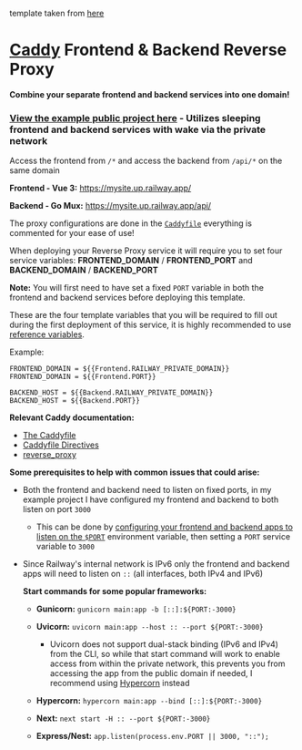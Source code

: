 template taken from [here](https://github.com/railwayapp-templates/caddy-reverse-proxy)

# [Caddy](https://caddyserver.com/) Frontend & Backend Reverse Proxy

**Combine your separate frontend and backend services into one domain!**

### [View the example public project here](https://railway.app/project/35d8d571-4313-4049-9699-4e7db7f02a2f) - Utilizes sleeping frontend and backend services with wake via the private network

Access the frontend from `/*` and access the backend from `/api/*` on the same domain

**Frontend - Vue 3:** https://mysite.up.railway.app/

**Backend - Go Mux:** https://mysite.up.railway.app/api/

The proxy configurations are done in the [`Caddyfile`](https://github.com/brody192/reverse-proxy/blob/main/Caddyfile) everything is commented for your ease of use!

When deploying your Reverse Proxy service it will require you to set four service variables: **FRONTEND_DOMAIN** / **FRONTEND_PORT** and **BACKEND_DOMAIN** / **BACKEND_PORT**

**Note:** You will first need to have set a fixed `PORT` variable in both the frontend and backend services before deploying this template.

These are the four template variables that you will be required to fill out during the first deployment of this service, it is highly recommended to use [reference variables](https://docs.railway.app/guides/variables#referencing-another-services-variable).

Example:

```
FRONTEND_DOMAIN = ${{Frontend.RAILWAY_PRIVATE_DOMAIN}}
FRONTEND_DOMAIN = ${{Frontend.PORT}}

BACKEND_HOST = ${{Backend.RAILWAY_PRIVATE_DOMAIN}}
BACKEND_HOST = ${{Backend.PORT}}
```

**Relevant Caddy documentation:**

- [The Caddyfile](https://caddyserver.com/docs/caddyfile)
- [Caddyfile Directives](https://caddyserver.com/docs/caddyfile/directives)
- [reverse_proxy](https://caddyserver.com/docs/caddyfile/directives/reverse_proxy)

**Some prerequisites to help with common issues that could arise:**

- Both the frontend and backend need to listen on fixed ports, in my example project I have configured my frontend and backend to both listen on port `3000`
    - This can be done by [configuring your frontend and backend apps to listen on the `$PORT`](https://docs.railway.app/troubleshoot/fixing-common-errors) environment variable, then setting a `PORT` service variable to `3000`

- Since Railway's internal network is IPv6 only the frontend and backend apps will need to listen on `::` (all interfaces, both IPv4 and IPv6)

    **Start commands for some popular frameworks:**

    - **Gunicorn:** `gunicorn main:app -b [::]:${PORT:-3000}`

    - **Uvicorn:** `uvicorn main:app --host :: --port ${PORT:-3000}`

        - Uvicorn does not support dual-stack binding (IPv6 and IPv4) from the CLI, so while that start command will work to enable access from within the private network, this prevents you from accessing the app from the public domain if needed, I recommend using [Hypercorn](https://pgjones.gitlab.io/hypercorn/) instead

    - **Hypercorn:** `hypercorn main:app --bind [::]:${PORT:-3000}`

    - **Next:** `next start -H :: --port ${PORT:-3000}`

    - **Express/Nest:** `app.listen(process.env.PORT || 3000, "::");`
